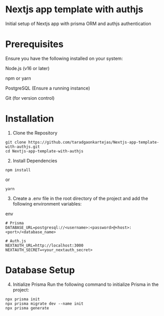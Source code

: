 # Nextjs app template with authjs
Initial setup of Nextjs app with prisma ORM and authjs authentication

# Prerequisites
Ensure you have the following installed on your system:

Node.js (v16 or later)

npm or yarn

PostgreSQL (Ensure a running instance)

Git (for version control)


# Installation
1. Clone the Repository

```
git clone https://github.com/taradgaonkartejas/Nextjs-app-template-with-authjs.git
cd Nextjs-app-template-with-authjs
```

2. Install Dependencies
```
npm install
```
or
```
yarn
```
3. Create a .env file in the root directory of the project and add the following environment variables:


env
```
# Prisma
DATABASE_URL=postgresql://<username>:<password>@<host>:<port>/<database_name>

# Auth.js
NEXTAUTH_URL=http://localhost:3000
NEXTAUTH_SECRET=<your_nextauth_secret>
```

# Database Setup

4. Initialize Prisma
Run the following command to initialize Prisma in the project:
```
npx prisma init
npx prisma migrate dev --name init
npx prisma generate
